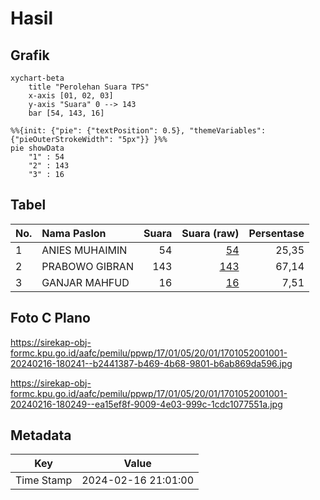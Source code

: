 # Hasil

## Grafik

```mermaid
xychart-beta
    title "Perolehan Suara TPS"
    x-axis [01, 02, 03]
    y-axis "Suara" 0 --> 143
    bar [54, 143, 16]
```

```mermaid
%%{init: {"pie": {"textPosition": 0.5}, "themeVariables": {"pieOuterStrokeWidth": "5px"}} }%%
pie showData
    "1" : 54
    "2" : 143
    "3" : 16
```

## Tabel

| No. | Nama Paslon    | Suara | Suara (raw) | Persentase |
|:--- |:-------------- | -----:| -----------:| ----------:|
| 1   | ANIES MUHAIMIN | 54    | [54][p-1]   | 25,35      |
| 2   | PRABOWO GIBRAN | 143   | [143][p-2]  | 67,14      |
| 3   | GANJAR MAHFUD  | 16    | [16][p-3]   | 7,51       |


[p-1]: https://github.com/gigit-pemilu/pemilu-2024-17-bengkulu/blob/main/pilpres/hitung-suara/sub/17-bengkulu/sub/01-bengkulu-selatan/sub/05-kota-manna/sub/2001-pagar-dewa/sub/001-tps/sub/paslon-1.txt
[p-2]: https://github.com/gigit-pemilu/pemilu-2024-17-bengkulu/blob/main/pilpres/hitung-suara/sub/17-bengkulu/sub/01-bengkulu-selatan/sub/05-kota-manna/sub/2001-pagar-dewa/sub/001-tps/sub/paslon-2.txt
[p-3]: https://github.com/gigit-pemilu/pemilu-2024-17-bengkulu/blob/main/pilpres/hitung-suara/sub/17-bengkulu/sub/01-bengkulu-selatan/sub/05-kota-manna/sub/2001-pagar-dewa/sub/001-tps/sub/paslon-3.txt

## Foto C Plano

https://sirekap-obj-formc.kpu.go.id/aafc/pemilu/ppwp/17/01/05/20/01/1701052001001-20240216-180241--b2441387-b469-4b68-9801-b6ab869da596.jpg

https://sirekap-obj-formc.kpu.go.id/aafc/pemilu/ppwp/17/01/05/20/01/1701052001001-20240216-180249--ea15ef8f-9009-4e03-999c-1cdc1077551a.jpg


## Metadata

| Key        | Value               |
| ---------- | ------------------- |
| Time Stamp | 2024-02-16 21:01:00 |



